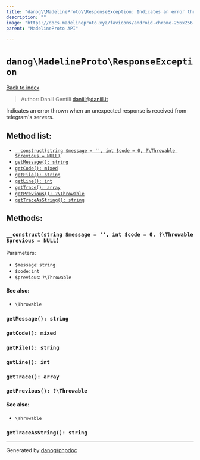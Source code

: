 ```yaml
---
title: "danog\\MadelineProto\\ResponseException: Indicates an error thrown when an unexpected response is received from telegram's servers."
description: ""
image: "https://docs.madelineproto.xyz/favicons/android-chrome-256x256.png"
parent: "MadelineProto API"

---
```

# `danog\MadelineProto\ResponseException`
[Back to index](../../index.html)

> Author: Daniil Gentili <daniil@daniil.it>  
  

Indicates an error thrown when an unexpected response is received from telegram's servers.  




## Method list:
* [`__construct(string $message = '', int $code = 0, ?\Throwable $previous = NULL)`](#__construct)
* [`getMessage(): string`](#getmessage)
* [`getCode(): mixed`](#getcode)
* [`getFile(): string`](#getfile)
* [`getLine(): int`](#getline)
* [`getTrace(): array`](#gettrace)
* [`getPrevious(): ?\Throwable`](#getprevious)
* [`getTraceAsString(): string`](#gettraceasstring)

## Methods:
### `__construct(string $message = '', int $code = 0, ?\Throwable $previous = NULL)`




Parameters:

* `$message`: `string`   
* `$code`: `int`   
* `$previous`: `?\Throwable`   


#### See also: 
* `\Throwable`




### `getMessage(): string`





### `getCode(): mixed`





### `getFile(): string`





### `getLine(): int`





### `getTrace(): array`





### `getPrevious(): ?\Throwable`




#### See also: 
* `\Throwable`




### `getTraceAsString(): string`





---
Generated by [danog/phpdoc](https://phpdoc.daniil.it)

